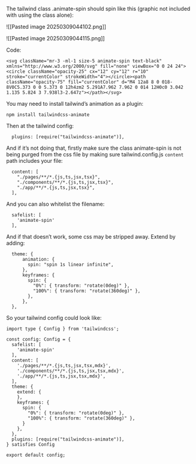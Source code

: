 

The tailwind class .animate-spin should spin like this (graphic not included with using the class alone):

![[Pasted image 20250309044102.png]]

![[Pasted image 20250309044115.png]]

Code:
```
<svg className="mr-3 -ml-1 size-5 animate-spin text-black" xmlns="http://www.w3.org/2000/svg" fill="none" viewBox="0 0 24 24"><circle className="opacity-25" cx="12" cy="12" r="10" stroke="currentColor" strokeWidth="4"></circle><path className="opacity-75" fill="currentColor" d="M4 12a8 8 0 018-8V0C5.373 0 0 5.373 0 12h4zm2 5.291A7.962 7.962 0 014 12H0c0 3.042 1.135 5.824 3 7.938l3-2.647z"></path></svg>
```

You may need to install tailwind’s animation as a plugin:
```
npm install tailwindcss-animate
```

Then at the tailwind config:
```
  plugins: [require("tailwindcss-animate")],
```

And if it’s not doing that, firstly make sure the class animate-spin is not being purged from the css file by making sure tailwind.config.js `content`  path includes your file:
```
  content: [  
    "./pages/**/*.{js,ts,jsx,tsx}",  
    "./components/**/*.{js,ts,jsx,tsx}",  
    "./app/**/*.{js,ts,jsx,tsx}",  
  ],
```

And you can also whitelist the filename:
```
  safelist: [  
    'animate-spin'  
  ],
```

And if that doesn’t work, some css may be stripped away. Extend by adding:
```
  theme: {  
      animation: {  
        spin: "spin 1s linear infinite",  
      },  
      keyframes: {  
        spin: {  
          "0%": { transform: "rotate(0deg)" },  
          "100%": { transform: "rotate(360deg)" },  
        },  
      },  
  },
```

So your tailwind config could look like:
```
import type { Config } from 'tailwindcss';  
  
const config: Config = {   
  safelist: [  
    'animate-spin'  
  ],  
  content: [  
    './pages/**/*.{js,ts,jsx,tsx,mdx}',  
    './components/**/*.{js,ts,jsx,tsx,mdx}',  
    './app/**/*.{js,ts,jsx,tsx,mdx}',  
  ],  
  theme: {  
    extend: {  
    },  
    keyframes: {  
      spin: {  
        "0%": { transform: "rotate(0deg)" },  
        "100%": { transform: "rotate(360deg)" },  
      }  
    },  
  },  
  plugins: [require("tailwindcss-animate")],  
} satisfies Config

export default config;
```